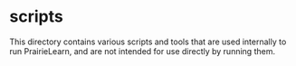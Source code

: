 # scripts

This directory contains various scripts and tools that are used internally to run PrairieLearn, and are not intended for use directly by running them.
